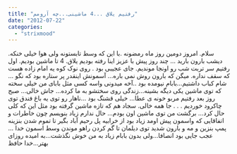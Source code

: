```yaml
---
title: "رفتیم یلاق ...4 ماشینی...چه آرومم"
date: "2012-07-22"
categories: 
  - "strixmood"
---
```


سلام. امروز دومین روز ماه رمضونه .با این که وسط تابستونه ولی هوا خیلی خنکه. دیشب بارون بارید ... چند روز پیش با عزیز اینا رفته بودیم یلاق. 4 تا ماشین بودیم. اول رفتیم سر تربت شب رو اونجا موندیم. جای عجیبی بود . روی نوک کوه یه امام زاده هست که سقف نداره. میگن که بارون روش نمی باره... آسمونش اینقدر پر ستاره بود که نگو ... شام کباب داشتیم...بابام نیومده بود ..آخه میدونی واسه کسی مثل بابای من خیلی سخته که توی ماشین یکی دیگه بشینه...زندگی روی سختشو به ما کرده... جاش خالی... صبح روز بعد رفتیم مربو خونه ی عطا... خیلی قشنگ بود ...ناهار رو توی یه باغ فندق توی چاکرود خوردیم . . . جا همه خالی. سجاد هم که تازه ماشین گرفته بود مثل این که کلی حال کرد... برگشت من توی ماشین اون بودم... حال ندارم زیاد بنویسم چون خاطرات و اتفاقایی که واسمون پیش اومد زیاد بود از خرابیه پل رحیم آباد بگیر تا تموم شدن بنزینه پمپ بنزین و مه و بارون شدید توی دیلمان تا گم کردن راهو موندن وسط اسمون خدا ... عجب جایی بود انصافا...ولی بدون بابام زیاد به من خوش نگذشت...به امیده روزای بهتر...خدا حافظ

